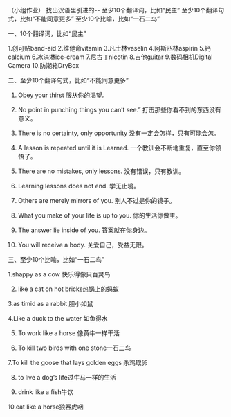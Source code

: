 （小组作业）
找出汉语⾥引进的--
至少10个翻译词，比如“民主”
至少10个翻译句式，比如“不能同意更多”
至少10个比喻，比如“⼀⽯⼆鸟”


一、10个翻译词，比如“民主”

1.创可贴band-aid
2.维他命vitamin
3.凡士林vaselin
4.阿斯匹林aspirin
5.钙 calcium
6.冰淇淋ice-cream
7.尼古丁nicotin
8.吉他guitar
9.数码相机Digital Camera
10.防潮箱DryBox


二、至少10个翻译句式，比如“不能同意更多”


1. Obey your thirst
   服从你的渴望。

2. No point in punching things you can’t see.”
   打击那些你看不到的东西没有意义。 

3. There is no certainty, only opportunity 
   没有一定会怎样，只有可能会怎。

4. A lesson is repeated until it is Learned. 
   一个教训会不断地重复，直至你领悟了。

5. There are no mistakes, only lessons. 
   没有错误，只有教训。

6. Learning lessons does not end. 
   学无止境。

7. Others are merely mirrors of you. 
   别人不过是你的镜子。

8. What you make of your life is up to you. 
   你的生活你做主。

9. The answer lie inside of you. 
   答案就在你身边。

10. You will receive a body. 
    关爱自己，受益无限。



三、至少10个比喻，比如“⼀⽯⼆鸟”


1.shappy as a cow 快乐得像只百灵鸟

2. like a cat on hot bricks热锅上的蚂蚁

3.as timid as a rabbit 胆小如鼠

4.Like a duck to the water 如鱼得水

5. To work like a horse 像黄牛一样干活

6. To kill two birds with one stone一石二鸟

 7.To kill the goose that lays golden eggs 杀鸡取卵
 
8. to live a dog’s life过牛马一样的生活

9. drink like a fish牛饮

10.eat like a horse狼吞虎咽
